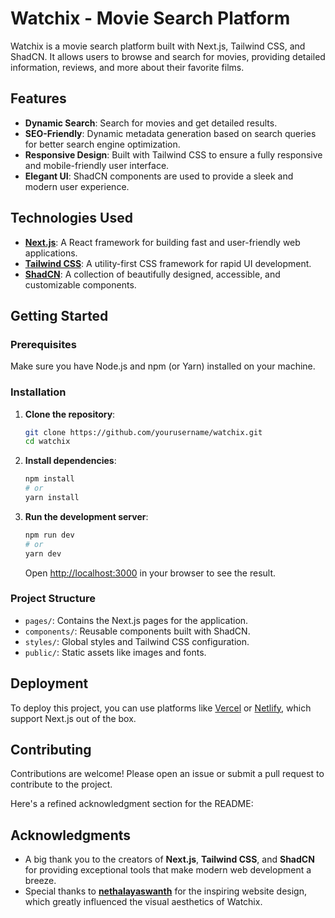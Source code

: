 # Watchix - Movie Search Platform

Watchix is a movie search platform built with Next.js, Tailwind CSS, and ShadCN. It allows users to browse and search for movies, providing detailed information, reviews, and more about their favorite films.

## Features

- **Dynamic Search**: Search for movies and get detailed results.
- **SEO-Friendly**: Dynamic metadata generation based on search queries for better search engine optimization.
- **Responsive Design**: Built with Tailwind CSS to ensure a fully responsive and mobile-friendly user interface.
- **Elegant UI**: ShadCN components are used to provide a sleek and modern user experience.

## Technologies Used

- **[Next.js](https://nextjs.org/)**: A React framework for building fast and user-friendly web applications.
- **[Tailwind CSS](https://tailwindcss.com/)**: A utility-first CSS framework for rapid UI development.
- **[ShadCN](https://shadcn.dev/)**: A collection of beautifully designed, accessible, and customizable components.

## Getting Started

### Prerequisites

Make sure you have Node.js and npm (or Yarn) installed on your machine.

### Installation

1. **Clone the repository**:

   ```bash
   git clone https://github.com/yourusername/watchix.git
   cd watchix
   ```

2. **Install dependencies**:

   ```bash
   npm install
   # or
   yarn install
   ```

3. **Run the development server**:

   ```bash
   npm run dev
   # or
   yarn dev
   ```

   Open [http://localhost:3000](http://localhost:3000) in your browser to see the result.

### Project Structure

- `pages/`: Contains the Next.js pages for the application.
- `components/`: Reusable components built with ShadCN.
- `styles/`: Global styles and Tailwind CSS configuration.
- `public/`: Static assets like images and fonts.

## Deployment

To deploy this project, you can use platforms like [Vercel](https://vercel.com/) or [Netlify](https://www.netlify.com/), which support Next.js out of the box.

## Contributing

Contributions are welcome! Please open an issue or submit a pull request to contribute to the project.

Here's a refined acknowledgment section for the README:

## Acknowledgments

- A big thank you to the creators of **Next.js**, **Tailwind CSS**, and **ShadCN** for providing exceptional tools that make modern web development a breeze.
- Special thanks to **[nethalayaswanth](https://github.com/nethalayaswanth)** for the inspiring website design, which greatly influenced the visual aesthetics of Watchix.
